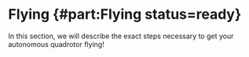 # Flying {#part:Flying status=ready}

In this section, we will describe the exact steps necessary to get your
autonomous quadrotor flying!
